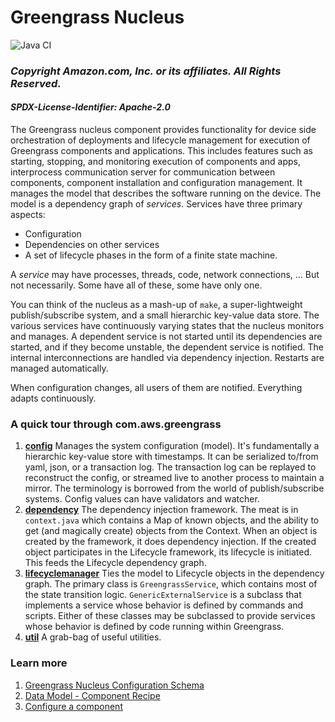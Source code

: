 # Greengrass Nucleus
![Java CI](https://github.com/aws-greengrass/aws-greengrass-nucleus/workflows/Java%20CI/badge.svg?branch=main)

### *Copyright Amazon.com, Inc. or its affiliates. All Rights Reserved.*
#### *SPDX-License-Identifier: Apache-2.0*

The Greengrass nucleus component provides functionality for device side orchestration of deployments and lifecycle management for execution of Greengrass components and applications. This includes features such as starting, stopping, and monitoring execution of components and apps, interprocess communication server for communication between components, component installation and configuration management. It manages the model that describes the
 software running on the device.  The model is a dependency graph of *services*.  Services have three primary aspects:

* Configuration
* Dependencies on other services
* A set of lifecycle phases in the form of a finite state machine.

A *service* may have processes, threads, code, network connections, ... But not
necessarily.  Some have all of these, some have only one.

You can think of the nucleus as a mash-up of `make`, a super-lightweight publish/subscribe system, and a small
 hierarchic key-value data store.  The various services have continuously varying states that the nucleus monitors and manages.
   A dependent service is not started until its dependencies are started, and if they become unstable, the dependent service is notified.
     The internal interconnections are handled via dependency injection. Restarts are managed automatically.

When configuration changes, all users of them are notified.  Everything adapts continuously.

### A quick tour through com.aws.greengrass
1. [**config**](src/main/java/com/aws/greengrass/config) Manages the system configuration (model).  It's
 fundamentally a hierarchic key-value store with timestamps.  It can be serialized to/from yaml, json, or a
  transaction log.  The transaction log can be replayed to reconstruct the config, or streamed live to another
   process to maintain a mirror. The terminology is borrowed from the world of publish/subscribe systems.  Config
    values can have validators and watcher.
2. [**dependency**](src/main/java/com/aws/greengrass/dependency) The dependency injection framework.  The meat is in
 `context.java` which contains a Map of known objects, and the ability to get (and magically create) objects from the
  Context.  When an object is created by the framework, it does dependency injection.  If the created object
   participates in the Lifecycle framework, its lifecycle is initiated.  This feeds the Lifecycle dependency graph.
3. [**lifecyclemanager**](src/main/java/com/aws/greengrass/lifecyclemanager) Ties the model to Lifecycle objects in the dependency graph.  The
 primary class is `GreengrassService`, which contains most of the state transition logic.  `GenericExternalService` is a
  subclass that implements a service whose behavior is defined by commands and scripts.  Either of these classes may be
   subclassed to provide services whose behavior is defined by code running within Greengrass.
4. [**util**](src/main/java/com/aws/greengrass/util) A grab-bag of useful utilities.


### Learn more
1. [Greengrass Nucleus Configuration Schema](README_CONFIG_SCHEMA.md)
1. [Data Model - Component Recipe](https://github.com/aws-greengrass/aws-greengrass-component-common/blob/main/RECIPE_REFERENCE.md)
1. [Configure a component](CONFIGURE_COMPONENT_README.md)
